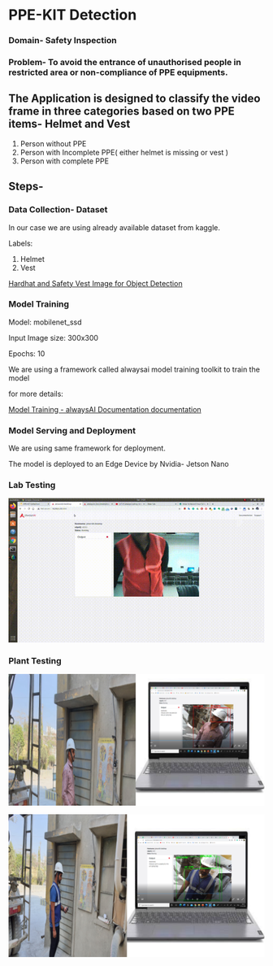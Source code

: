 # PPE-KIT Detection

### Domain- Safety Inspection

### Problem- To avoid the entrance of unauthorised people in restricted area or non-compliance of PPE equipments.

## The Application is designed to classify the video frame in three categories based on two PPE items- Helmet and Vest

1. Person without PPE
2. Person with Incomplete PPE( either helmet is missing or vest ) 
3. Person with complete PPE

## Steps-

### Data Collection- Dataset

In our case we are using already available dataset from kaggle.

Labels: 

1. Helmet
2. Vest

[Hardhat and Safety Vest Image for Object Detection](https://www.kaggle.com/johnsyin97/hardhat-and-safety-vest-image-for-object-detection)

### Model Training

Model: mobilenet_ssd

Input Image size: 300x300 

Epochs: 10

We are using a framework called alwaysai model training toolkit to train the model

for more details: 

[Model Training - alwaysAI Documentation documentation](https://alwaysai.co/docs/model_training/index.html)

### Model Serving and Deployment

We are using same framework for deployment.

The model is deployed to an Edge Device by Nvidia- Jetson Nano

 

### Lab Testing

![media/ppe_kit2.gif](media/ppe_kit2.gif)

### Plant Testing

![media/7.png](media/7.png)

![media/8.png](media/8.png)
